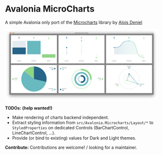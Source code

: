 # Avalonia MicroCharts

A simple Avalonia only port of the [Microcharts](https://github.com/dotnet-ad/Microcharts) library by [Alois Deniel](http://aloisdeniel.github.io/)

![](github/img/charts.png)

**TODOs: (help wanted!)**
- Make rendering of charts backend independent.
- Extract styling information from `src/Avalonia.Microcharts/Layout/*` to `StyledProperties` on dedicated Controls (BarChartControl, LineChartControl, ...).
- Provide (or bind to existing) values for Dark and Light themes.


**Contribute:**
Contributions are welcome! / looking for a maintainer.
